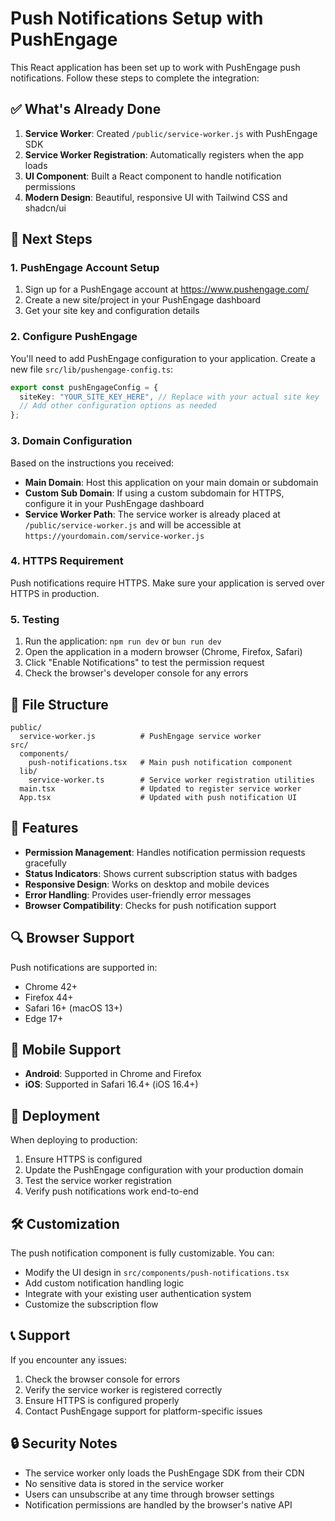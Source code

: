 # Push Notifications Setup with PushEngage

This React application has been set up to work with PushEngage push notifications. Follow these steps to complete the integration:

## ✅ What's Already Done

1. **Service Worker**: Created `/public/service-worker.js` with PushEngage SDK
2. **Service Worker Registration**: Automatically registers when the app loads
3. **UI Component**: Built a React component to handle notification permissions
4. **Modern Design**: Beautiful, responsive UI with Tailwind CSS and shadcn/ui

## 🔧 Next Steps

### 1. PushEngage Account Setup

1. Sign up for a PushEngage account at https://www.pushengage.com/
2. Create a new site/project in your PushEngage dashboard
3. Get your site key and configuration details

### 2. Configure PushEngage

You'll need to add PushEngage configuration to your application. Create a new file `src/lib/pushengage-config.ts`:

```typescript
export const pushEngageConfig = {
  siteKey: "YOUR_SITE_KEY_HERE", // Replace with your actual site key
  // Add other configuration options as needed
};
```

### 3. Domain Configuration

Based on the instructions you received:

- **Main Domain**: Host this application on your main domain or subdomain
- **Custom Sub Domain**: If using a custom subdomain for HTTPS, configure it in your PushEngage dashboard
- **Service Worker Path**: The service worker is already placed at `/public/service-worker.js` and will be accessible at `https://yourdomain.com/service-worker.js`

### 4. HTTPS Requirement

Push notifications require HTTPS. Make sure your application is served over HTTPS in production.

### 5. Testing

1. Run the application: `npm run dev` or `bun run dev`
2. Open the application in a modern browser (Chrome, Firefox, Safari)
3. Click "Enable Notifications" to test the permission request
4. Check the browser's developer console for any errors

## 📁 File Structure

```
public/
  service-worker.js          # PushEngage service worker
src/
  components/
    push-notifications.tsx   # Main push notification component
  lib/
    service-worker.ts        # Service worker registration utilities
  main.tsx                   # Updated to register service worker
  App.tsx                    # Updated with push notification UI
```

## 🎨 Features

- **Permission Management**: Handles notification permission requests gracefully
- **Status Indicators**: Shows current subscription status with badges
- **Responsive Design**: Works on desktop and mobile devices
- **Error Handling**: Provides user-friendly error messages
- **Browser Compatibility**: Checks for push notification support

## 🔍 Browser Support

Push notifications are supported in:

- Chrome 42+
- Firefox 44+
- Safari 16+ (macOS 13+)
- Edge 17+

## 📱 Mobile Support

- **Android**: Supported in Chrome and Firefox
- **iOS**: Supported in Safari 16.4+ (iOS 16.4+)

## 🚀 Deployment

When deploying to production:

1. Ensure HTTPS is configured
2. Update the PushEngage configuration with your production domain
3. Test the service worker registration
4. Verify push notifications work end-to-end

## 🛠️ Customization

The push notification component is fully customizable. You can:

- Modify the UI design in `src/components/push-notifications.tsx`
- Add custom notification handling logic
- Integrate with your existing user authentication system
- Customize the subscription flow

## 📞 Support

If you encounter any issues:

1. Check the browser console for errors
2. Verify the service worker is registered correctly
3. Ensure HTTPS is configured properly
4. Contact PushEngage support for platform-specific issues

## 🔒 Security Notes

- The service worker only loads the PushEngage SDK from their CDN
- No sensitive data is stored in the service worker
- Users can unsubscribe at any time through browser settings
- Notification permissions are handled by the browser's native API
